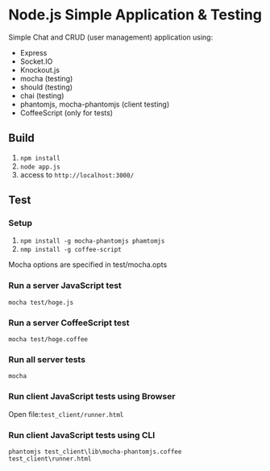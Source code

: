 Node.js Simple Application & Testing
================

Simple Chat and CRUD (user management) application using:

- Express
- Socket.IO
- Knockout.js
- mocha (testing)
- should (testing)
- chai (testing)
- phantomjs, mocha-phantomjs (client testing)
- CoffeeScript (only for tests)

## Build

1. ``npm install``
2. ``node app.js``
3. access to ``http://localhost:3000/``

## Test

### Setup

1. ``npm install -g mocha-phantomjs phamtomjs``
2. ``nmp install -g coffee-script``

Mocha options are specified in test/mocha.opts

### Run a server JavaScript test

```
mocha test/hoge.js
```

### Run a server CoffeeScript test

```
mocha test/hoge.coffee
```

### Run all server tests

```
mocha
```

### Run client JavaScript tests using Browser

Open file:`test_client/runner.html`

### Run client JavaScript tests using CLI

```
phantomjs test_client\lib\mocha-phantomjs.coffee test_client\runner.html
```
